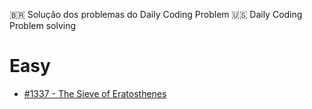 :brazil: Solução dos problemas do Daily Coding Problem
:us: Daily Coding Problem solving

# Easy
* [#1337 -  The Sieve of Eratosthenes](https://github.com/mbenin/Daily-Coding-Problem/tree/main/Easy/1337) 
